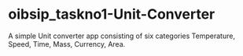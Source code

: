 # oibsip_taskno1-Unit-Converter

A simple Unit converter app consisting of six categories Temperature, Speed, Time, Mass, Currency, Area.

